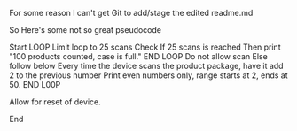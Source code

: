 For some reason I can't get Git to add/stage the edited readme.md 

So Here's some not so great pseudocode

Start
LOOP
Limit loop to 25 scans
    Check If 25 scans is reached 
        Then print "100 products counted, case is full."
        END LOOP Do not allow scan 
        Else follow below
  Every time the device scans the product package, have it add 2 to the previous number
    Print even numbers only, range starts at 2, ends at 50.
END L00P


Allow for reset of device.

End

